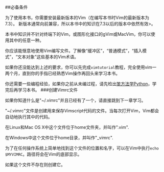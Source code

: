 ##必备条件

为了使用本书，你需要安装最新版本的Vim（在编写本书时Vim的最新版本为7.3）。 新版本通常向前兼容，所以本书中的知识在7.3以后的版本中依然有效>。

本书中知识并不针对终端下的Vim，或图形化接口的gVim或MacVim，你可以使用其中的任意一种。

你应该能惬意地使用Vim编写文件。了解像“缓冲区”，“普通模式”，“插入模式”，“文本对象”这些基本的Vim术语。

如果你还没能达到上述的要求，你可以先完成`vimtutorial`教程，完全使用vim一两个月，直到你的手指已经熟悉Vim操作再回头来学习本书。

你还需要一些编程经验，如果你之前从未编过程，请先检出[笨方法学Python](http://learnpythonthehardway.org/)，学完后再学习本书。
###创建Vimrc文件

如果你知道什么是"~/.vimrc"并且已经有了一个，请直接跳到下一章学习。

"~/.vimrc"文件是创建用来保存Vimscript代码的文件。当每次打开Vim，Vim都会自动地执行其中的代码。

在Linux和Mac OS X中这个文件位于home文件夹，并叫作".vim".

在Windows中这个文件位于home目录，并叫作"_vimrc".

为了在任何操作系统上简单地找到这个文件的位置和名字，可以在Vim中执行`echo $MYVIMRC`。路径将会在Vim的底部显示。

如果这个文件不存在则创建它。
